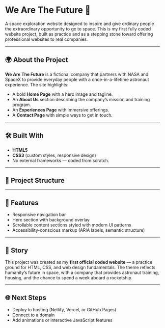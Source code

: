 # We Are The Future 🌌  

A space exploration website designed to inspire and give ordinary people the extraordinary opportunity to go to space. This is my first fully coded website project, built as practice and as a stepping stone toward offering professional websites to real companies.  

---

## 🌍 About the Project  
**We Are The Future** is a fictional company that partners with NASA and SpaceX to provide everyday people with a once-in-a-lifetime astronaut experience. The site highlights:  

- A bold **Home Page** with a hero image and tagline.  
- An **About Us** section describing the company’s mission and training program.  
- An **Experiences Page** with immersive offerings.  
- A **Contact Page** with simple ways to get in touch.  

---

## 🛠️ Built With  
- **HTML5**  
- **CSS3** (custom styles, responsive design)  
- No external frameworks — coded from scratch.  

---

## 📂 Project Structure  


---

## 🚀 Features  
- Responsive navigation bar  
- Hero section with background overlay  
- Scrollable content sections styled with modern UI patterns  
- Accessibility-conscious markup (ARIA labels, semantic structure)  

---

## 📖 Story  
This project was created as my **first official coded website** — a practice ground for HTML, CSS, and web design fundamentals. The theme reflects humanity’s future in space, with a company that provides astronaut training, housing, and the chance to spend a week aboard a rocketship.  

---

## 🌐 Next Steps  
- Deploy to hosting (Netlify, Vercel, or GitHub Pages)  
- Connect to a domain  
- Add animations or interactive JavaScript features  
